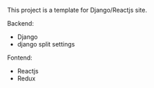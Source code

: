 This project is a template for Django/Reactjs site.

Backend:

- Django
- django split settings

Fontend:

- Reactjs
- Redux

